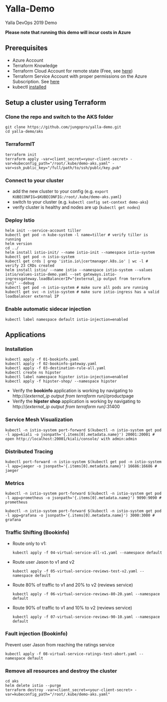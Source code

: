 # Yalla-Demo

Yalla DevOps 2019 Demo

**Please note that running this demo will incur costs in Azure**

## Prerequisites

- Azure Account
- Terraform Knowledge
- Terraform Cloud Account for remote state (Free, see [here](https://www.terraform.io/docs/enterprise/index.html))
- Terraform Service Account with proper permissions on the Azure Subscription. See [here](https://www.terraform.io/docs/providers/azurerm/auth/service_principal_client_secret.html)
- kubectl [installed](https://kubernetes.io/docs/tasks/tools/install-kubectl/)

## Setup a cluster using Terraform

### Clone the repo and switch to the AKS folder

```console
git clone https://github.com/jungopro/yalla-demo.git
cd yalla-demo/aks
```

### TerraformIT

```console
terraform init
terraform apply -var=client_secret=<your-client-secret> -var=kubeconfig_path="/root/.kube/demo-aks.yaml" -var=ssh_public_key="/full/path/to/ssh/publc/key.pub"
```

### Connect to your cluster

- add the new cluster to your config (e.g. `export KUBECONFIG=$KUBECONFIG:/root/.kube/demo-aks.yaml`)
- switch to your cluster (e.g. `kubectl config set-context demo-aks`)
- verify cluster is healthy and nodes are up (`kubectl get nodes`)

### Deploy Istio

```console
helm init --service-account tiller
kubectl get pod -n kube-system -l name=tiller # verify tiller is running
helm version
cd ../
helm install istio-init/ --name istio-init --namespace istio-system
kubectl get pod -n istio-system
kubectl get crds | grep 'istio.io\|certmanager.k8s.io' | wc -l # verify 23 CRDs created
helm install istio/ --name istio --namespace istio-system --values istio/values-istio-demo.yaml --set gateways.istio-ingressgateway.loadBalancerIP="{external_ip output from terraform run}" --debug
kubectl get pod -n istio-system # make sure all pods are running
kubectl get svc -n istio-system # make sure istio-ingress has a valid loadbalancer external IP
```

### Enable automatic sidecar injection

```console
kubectl label namespace default istio-injection=enabled
```

## Applications

### Installation

```console
kubectl apply -f 01-bookinfo.yaml
kubectl apply -f 02-bookinfo-gateway.yaml
kubectl apply -f 03-destination-rule-all.yaml
kubectl create ns hipster
kubectl label namespace hipster istio-injection=enabled
kubectl apply -f hipster-shop/ --namespace hipster
```

- Verify the **bookinfo** application is working by navigating to http://*{external_ip output from terraform run}*/productpage
- Verify the **hipster shop** application is working by navigating to http://*{external_ip output from terraform run}*:31400

### Service Mesh Visualization

```console
kubectl -n istio-system port-forward $(kubectl -n istio-system get pod -l app=kiali -o jsonpath='{.items[0].metadata.name}') 20001:20001 # open http://localhost:20001/kiali/console/ with admin:admin
```

### Distributed Tracing

```console
kubectl port-forward -n istio-system $(kubectl get pod -n istio-system -l app=jaeger -o jsonpath='{.items[0].metadata.name}') 16686:16686 # jaeger
```

### Metrics

```console
kubectl -n istio-system port-forward $(kubectl -n istio-system get pod -l app=prometheus -o jsonpath='{.items[0].metadata.name}') 9090:9090 # prometheus

kubectl -n istio-system port-forward $(kubectl -n istio-system get pod -l app=grafana -o jsonpath='{.items[0].metadata.name}') 3000:3000 # grafana
```

### Traffic Shifting (Bookinfo)

- Route only to v1:
  ```console
  kubectl apply -f 04-virtual-service-all-v1.yaml --namespace default
  ```

- Route user Jason to v1 and v2
  ```console
  kubectl apply -f 05-virtual-service-reviews-test-v2.yaml --namespace default
  ```

- Route 80% of traffic to v1 and 20% to v2 (reviews service)
  ```console
  kubectl apply -f 06-virtual-service-reviews-80-20.yaml --namespace default
  ```

- Route 90% of traffic to v1 and 10% to v2 (reviews service)
  ```console
  kubectl apply -f 07-virtual-service-reviews-90-10.yaml --namespace default
  ```

### Fault injection (Bookinfo)

Prevent user Jason from reaching the ratings service

```console
kubectl apply -f 08-virtual-service-ratings-test-abort.yaml --namespace default
```

### Remove all resources and destroy the cluster

```console
cd aks
helm delete istio --purge
terraform destroy -var=client_secret=<your-client-secret> -var=kubeconfig_path="/root/.kube/demo-aks.yaml"
```
